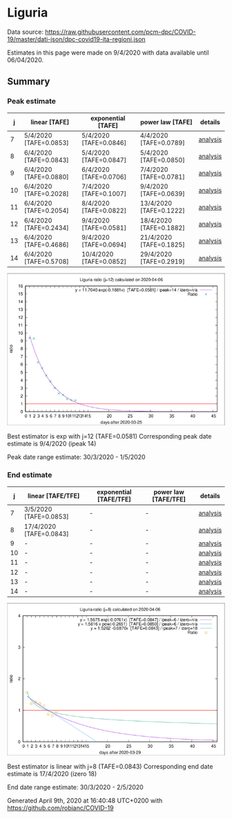 # Liguria


Data source: https://raw.githubusercontent.com/pcm-dpc/COVID-19/master/dati-json/dpc-covid19-ita-regioni.json

Estimates in this page were made on 9/4/2020 with data available until 06/04/2020.


## Summary 

### Peak estimate 
|j|linear [TAFE]|exponential [TAFE]|power law [TAFE]|details|
|---|----|-----------|---------|-------|
|7|5/4/2020 [TAFE=0.0853]|5/4/2020 [TAFE=0.0846]|4/4/2020 [TAFE=0.0789]|[analysis](COVID-19_liguria_j7_2020-04-06.md)|
|8|6/4/2020 [TAFE=0.0843]|5/4/2020 [TAFE=0.0847]|5/4/2020 [TAFE=0.0850]|[analysis](COVID-19_liguria_j8_2020-04-06.md)|
|9|6/4/2020 [TAFE=0.0880]|6/4/2020 [TAFE=0.0706]|7/4/2020 [TAFE=0.0781]|[analysis](COVID-19_liguria_j9_2020-04-06.md)|
|10|6/4/2020 [TAFE=0.2028]|7/4/2020 [TAFE=0.1007]|9/4/2020 [TAFE=0.0639]|[analysis](COVID-19_liguria_j10_2020-04-06.md)|
|11|6/4/2020 [TAFE=0.2054]|8/4/2020 [TAFE=0.0822]|13/4/2020 [TAFE=0.1222]|[analysis](COVID-19_liguria_j11_2020-04-06.md)|
|12|6/4/2020 [TAFE=0.2434]|9/4/2020 [TAFE=0.0581]|18/4/2020 [TAFE=0.1882]|[analysis](COVID-19_liguria_j12_2020-04-06.md)|
|13|6/4/2020 [TAFE=0.4686]|9/4/2020 [TAFE=0.0694]|21/4/2020 [TAFE=0.1825]|[analysis](COVID-19_liguria_j13_2020-04-06.md)|
|14|6/4/2020 [TAFE=0.5708]|10/4/2020 [TAFE=0.0852]|29/4/2020 [TAFE=0.2919]|[analysis](COVID-19_liguria_j14_2020-04-06.md)|

![best peak estimate](COVID-19_liguria_j12_2020-04-06.png)

Best estimator is exp with j=12 (TAFE=0.0581)
Corresponding peak date estimate is 9/4/2020 (ipeak 14)


Peak date range estimate: 30/3/2020 - 1/5/2020

### End estimate 
|j|linear [TAFE/TFE]|exponential [TAFE/TFE]|power law [TAFE/TFE]|details|
|---|----|-----------|---------|-------|
|7|3/5/2020 [TAFE=0.0853]|-|-|[analysis](COVID-19_liguria_j7_2020-04-06.md)|
|8|17/4/2020 [TAFE=0.0843]|-|-|[analysis](COVID-19_liguria_j8_2020-04-06.md)|
|9|-|-|-|[analysis](COVID-19_liguria_j9_2020-04-06.md)|
|10|-|-|-|[analysis](COVID-19_liguria_j10_2020-04-06.md)|
|11|-|-|-|[analysis](COVID-19_liguria_j11_2020-04-06.md)|
|12|-|-|-|[analysis](COVID-19_liguria_j12_2020-04-06.md)|
|13|-|-|-|[analysis](COVID-19_liguria_j13_2020-04-06.md)|
|14|-|-|-|[analysis](COVID-19_liguria_j14_2020-04-06.md)|

![best zero estimate](COVID-19_liguria_j8_2020-04-06.png)

Best estimator is linear with j=8 (TAFE=0.0843)
Corresponding end date estimate is 17/4/2020 (izero 18)


End date range estimate: 30/3/2020 - 2/5/2020

Generated April 9th, 2020 at 16:40:48 UTC+0200 with https://github.com/robianc/COVID-19
